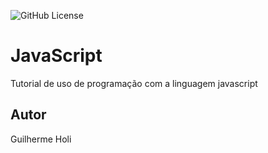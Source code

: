 ![GitHub License](https://img.shields.io/github/license/guiH0l1/javascript?style=for-the-badge)

# JavaScript
Tutorial de uso de programação com a linguagem javascript
## Autor
Guilherme Holi


